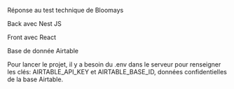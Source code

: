 Réponse au test technique de Bloomays

Back avec Nest JS

Front avec React

Base de donnée Airtable


Pour lancer le projet, il y a besoin du .env dans le serveur pour renseigner les clés: AIRTABLE_API_KEY et AIRTABLE_BASE_ID, données confidentielles de la base Airtable.
